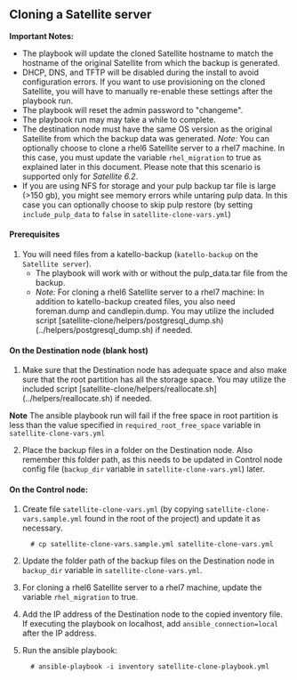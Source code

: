 ## Cloning a Satellite server

 **Important Notes:**

  - The playbook will update the cloned Satellite hostname to match the hostname of the original Satellite from which the backup is generated.
  - DHCP, DNS, and TFTP will be disabled during the install to avoid configuration errors. If you want to use provisioning on the cloned Satellite, you will have to manually re-enable these settings after the playbook run.
  - The playbook will reset the admin password to "changeme".
  - The playbook run may may take a while to complete.
  - The destination node must have the same OS version as the original Satellite from which the backup data was generated.
    *Note:* You can optionally choose to clone a rhel6 Satellite server to a rhel7 machine.  In this case, you must update the variable `rhel_migration` to true as explained later in this document. Please note that this scenario is supported only for *Satellite 6.2*.
  - If you are using NFS for storage and your pulp backup tar file is large (>150 gb), you might see memory errors while untaring pulp data.  In this case you can optionally choose to skip pulp restore (by setting `include_pulp_data` to `false` in `satellite-clone-vars.yml`)

#### Prerequisites

1. You will need files from a katello-backup (`katello-backup` on the `Satellite server`).
   - The playbook will work with or without the pulp_data.tar file from the backup.
   - *Note:* For cloning a rhel6 Satellite server to a rhel7 machine: In addition to katello-backup created files, you also need foreman.dump and candlepin.dump.  You may utilize the included script [satellite-clone/helpers/postgresql_dump.sh)(../helpers/postgresql_dump.sh) if needed.

#### On the Destination node (blank host)

1. Make sure that the Destination node has adequate space and also make sure that the root partition has all the storage space. You may utilize the included script [satellite-clone/helpers/reallocate.sh] (../helpers/reallocate.sh) if needed.

  **Note** The ansible playbook run will fail if the free space in root partition is less than the value specified in `required_root_free_space` variable in `satellite-clone-vars.yml`

2. Place the backup files in a folder on the Destination node. Also remember this folder path, as this needs to be updated in Control node config file (`backup_dir` variable in `satellite-clone-vars.yml`) later.

#### On the Control node:

1. Create file `satellite-clone-vars.yml` (by copying `satellite-clone-vars.sample.yml` found in the root of the project) and update it as necessary.

   ```console
     # cp satellite-clone-vars.sample.yml satellite-clone-vars.yml
   ```
2. Update the folder path of the backup files on the Destination node in `backup_dir` variable in `satellite-clone-vars.yml`.
3. For cloning a rhel6 Satellite server to a rhel7 machine, update the variable `rhel_migration` to true.
4. Add the IP address of the Destination node to the copied inventory file. If executing the playbook on localhost, add `ansible_connection=local` after the IP address.
5. Run the ansible playbook:

    ```console
      # ansible-playbook -i inventory satellite-clone-playbook.yml
    ```
